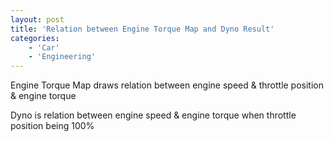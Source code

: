 ```yaml
---
layout: post
title: 'Relation between Engine Torque Map and Dyno Result'
categories:
    - 'Car'
    - 'Engineering'
---
```


Engine Torque Map draws relation between engine speed & throttle position & engine torque

Dyno is relation between engine speed & engine torque when throttle position being 100%

